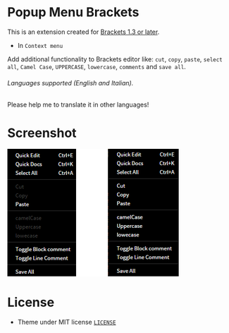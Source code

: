 # Popup Menu Brackets


This is an extension created for [Brackets 1.3 or later](http://www.brackets.io/). 


* In `Context menu`

Add additional functionality to Brackets editor like: `cut`, `copy`, `paste`, `select all`, `Camel Case`, `UPPERCASE`, `lowercase`, `comments` and `save all`.

###### Languages supported (English and Italian).
Please help me to translate it in other languages!

# Screenshot

![Image 1](https://github.com/Denisov21/Popup-menu-extension/blob/master/screenshot/Image3.png)

# License

* Theme under MIT license [`LICENSE`](LICENSE)
